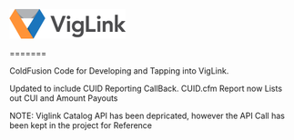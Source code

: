![alt tag](https://github.com/cfmaniac/CF-Viglink/blob/master/assets/img/logo.png)

=======

ColdFusion Code for Developing and Tapping into VigLink.

Updated to include CUID Reporting CallBack. CUID.cfm Report now Lists out CUI and Amount Payouts

NOTE: Viglink Catalog API has been depricated, however the API Call has been kept in the project for
Reference
